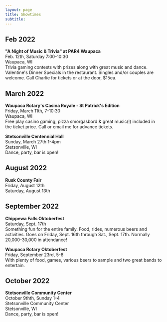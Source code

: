 ```yaml
---
layout: page
title: Showtimes
subtitle: 
---
```


## Feb 2022
**"A Night of Music & Trivia" at PAR4 Waupaca**  
Feb. 12th, Saturday 7:00-10:30   
Waupaca, WI   
Trivia gaming contests with prizes along with great music and dance. Valentine's Dinner Specials in the restaurant. Singles and/or couples are welcome. Call Charlie for tickets or at the door, $15ea.   

## March 2022
**Waupaca Rotary's Casina Royale - St Patrick's Edition**  
Friday, March 11th, 7-10:30   
Waupaca, WI   
Free play casino gaming, pizza smorgasbord & great music(!) included in the ticket price. Call or email me for advance tickets. 


**Stetsonville Centennial Hall**  
Sunday, March 27th 1-4pm  
Stetsonville, WI  
Dance, party, bar is open!  

## August 2022
**Rusk County Fair**   
Friday, August 12th  
Saturday, August 13th 

## September 2022

**Chippewa Falls Oktoberfest**     
Saturday, Sept. 17th   
Something fun for the entire family. Food, rides, numerous beers and activities. Goes on Friday, Sept. 16th through Sat., Sept. 17th.  Normally 20,000-30,000 in attendance!

**Waupaca Rotary Oktoberfest**   
Friday, September 23rd, 5-8  
With plenty of food, games, various beers to sample and two great bands to entertain. 

## October 2022

**Stetsonville Community Center**  
October 9thth, Sunday  1-4   
Stetsonville Community Center     
Stetsonville, WI  
Dance, party, bar is open!  




